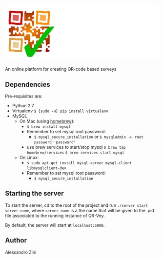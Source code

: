 # ![QR-Vey](https://github.com/aleeraser/QR-Vey/blob/master/static/img/logo.png "QR-Vey")
An online platform for creating QR-code based surveys

## Dependencies
Pre-requisites are:
- Python 2.7
- Virtualenv `$ [sudo -H] pip install virtualenv`
- MySQL
	- On Mac (using [homebrew](https://brew.sh "homebrew's homepage")):
		- `$ brew install mysql`
	    - Remember to set mysql root password:
    		- `$ mysql_secure_installation`
    			or
        	`$ mysqladmin -u root password 'password'`
    	- use brew services to start/stop mysql
        	`$ brew tap homebrew/services`
        	`$ brew services start mysql`
    - On Linux:
		- `$ sudo apt-get install mysql-server mysql-client libmysqlclient-dev`
		- Remember to set mysql root password:
		    - `$ mysql_secure_installation`

## Starting the server
To start the server, cd to the root of the project and run `./server start server_name`, where `server_name` is a the name that will be given to the .pid file associated to the running instance of QR-Vey.

By default, the server will start at `localhost:5000`.

## Author
Alessandro Zini